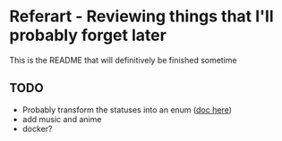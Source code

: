 # Referart - Reviewing things that I'll probably forget later

This is the README that will definitively be finished sometime

## TODO

- Probably transform the statuses into an enum ([doc here](https://filamentphp.com/docs/3.x/support/enums))
- add music and anime
- docker?
